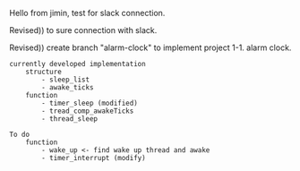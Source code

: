 Hello from jimin, test for slack connection.

Revised)) to sure connection with slack.

Revised)) create branch "alarm-clock" to implement project 1-1. alarm clock. 

    currently developed implementation
        structure
            - sleep_list
            - awake_ticks
        function
            - timer_sleep (modified)
            - tread_comp_awakeTicks
            - thread_sleep

    To do
        function
            - wake_up <- find wake up thread and awake
            - timer_interrupt (modify)
